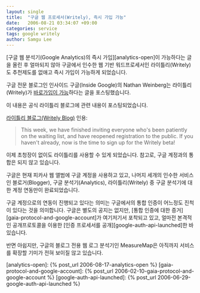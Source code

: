 ```yaml
---
layout: single
title:  "구글 웹 프로세서(Writely), 즉시 가입 가능"
date:   2006-08-21 03:34:07 +09:00
categories: service
tags: google writely
author: Samgu Lee
---
```

[구글 웹 분석기(Google Analytics)의 즉시 가입][analytics-open]이 가능하다는 글을 올린 후 얼마되지 않아 구글에서 인수한 웹 기반 워드프로세서인 라이틀리(Writely)도 추천제도를 없애고 즉시 가입이 가능하게 되었습니다.

구글 전문 블로그인 인사이드 구글(Inside Google)의 Nathan Weinberg는 라이틀리(Writely)가 [바로가입이 가능](http://google.blognewschannel.com/index.php/archives/2006/08/20/writely-open-for-all/)하다는 글을 포스팅했습니다.

이 내용은 공식 라이틀리 블로그에 관련 내용이 포스팅되었습니다.

[라이틀리 블로그(Writely Blog)](http://writely.blogspot.com/2006/08/writely-registration-is-now-open.html) 인용:

> This week, we have finished inviting everyone who's been patiently on the waiting list, and have reopened registration to the public. If you haven't already, now is the time to sign up for the Writely beta! 

이제 초청장이 없이도 라이틀리를 사용할 수 있게 되었습니다. 참고로, 구글 계정과의 통합은 되지 않고 있습니다.

구글은 현재 피카사 웹 앨범에 구글 계정을 사용하고 있고, 나머지 세개의 인수한 서비스인 블로거(Blogger), 구글 분석기(Analytics), 라이틀리(Writely) 중 구글 분석기에 대한 계정 연동만이 완료되었습니다.

구글 계정으로의 연동이 진행되고 있다는 의미는 구글에서의 통합 인증이 어느정도 진척이 있다는 것을 의미합니다. 구글은 별도의 공지는 없지만, [통합 인증에 대한 증거][gaia-protocol-and-google-account]가 여기저기서 포착되고 있고, 얼마전 본격적인 공개프로토콜을 이용한 [인증 프로세서를 공개][google-auth-api-launched]한 바 있습니다.

반면 아쉽지만, 구글의 블로그 전용 웹 로그 분석기인 MeasureMap은 아직까지 서비스를 확장할 기미가 전혀 보이질 않고 있습니다.

[analytics-open]: {% post_url 2006-08-17-analytics-open %}
[gaia-protocol-and-google-account]: {% post_url 2006-02-10-gaia-protocol-and-google-account %}
[google-auth-api-launched]: {% post_url 2006-06-29-google-auth-api-launched %}
